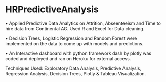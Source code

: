 # HRPredictiveAnalysis

• Applied Predictive Data Analytics on Attrition, Abseenteeism and Time to hire data from Continental AG. Used R and Excel for Data cleaning.

• Decision Trees, Logistic Regression and Random Forest were implemented on the data to come up with models and predictions.

• An Interactive dashboard with python framework dash by plotly was coded and deployed and ran on Heroku for external access. 

Techniques Used: Exploratory Data Analysis, Predictive Analysis, Regression Analysis, Decision Trees, Plotly & Tableau Visualization.

